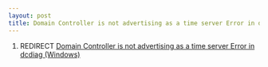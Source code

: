 ```yaml
---
layout: post 
title: Domain Controller is not advertising as a time server Error in dcdiag (Windows
---
```


1.  REDIRECT [Domain Controller is not advertising as a time server
    Error in dcdiag
    (Windows)](Domain_Controller_is_not_advertising_as_a_time_server_Error_in_dcdiag_(Windows) "wikilink")
